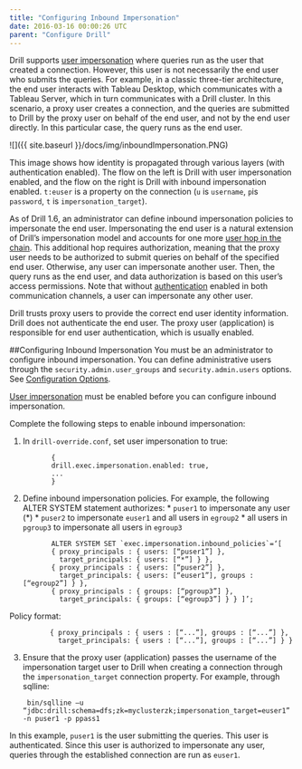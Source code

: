 ```yaml
---
title: "Configuring Inbound Impersonation"
date: 2016-03-16 00:00:26 UTC
parent: "Configure Drill"
---  
```


Drill supports [user impersonation]({{site.baseurl}}/docs/configuring-user-impersonation/)  where queries run as the user that created a connection. However, this user is not necessarily the end user who submits the queries. For example, in a classic three-tier architecture, the end user interacts with Tableau Desktop, which communicates with a Tableau Server, which in turn communicates with a Drill cluster. In this scenario, a proxy user creates a connection, and the queries are submitted to Drill by the proxy user on behalf of the end user, and not by the end user directly. In this particular case, the query runs as the end user.  

![]({{ site.baseurl }}/docs/img/inboundImpersonation.PNG)  

This image shows how identity is propagated through various layers (with authentication enabled). The flow on the left is Drill with user impersonation enabled, and the flow on the right is Drill with inbound impersonation enabled. `t:euser` is a property on the connection (`u` is `username`, `p`is `password`, `t` is `impersonation_target`).  

As of Drill 1.6, an administrator can define inbound impersonation policies to impersonate the end user. Impersonating the end user is a natural extension of Drill’s impersonation model and accounts for one more [user hop in the chain]({{site.baseurl}}/docs/configuring-user-impersonation/#chained-impersonation). This additional hop requires authorization, meaning that the proxy user needs to be authorized to submit queries on behalf of the specified end user. Otherwise, any user can impersonate another user. Then, the query runs as the end user, and data authorization is based on this user’s access permissions. Note that without [authentication]({{site.baseurl}}/docs/configuring-user-authentication/) enabled in both communication channels, a user can impersonate any other user.

Drill trusts proxy users to provide the correct end user identity information. Drill does not authenticate the end user. The proxy user (application) is responsible for end user authentication, which is usually enabled.

##Configuring Inbound Impersonation
You must be an administrator to configure inbound impersonation. You can define administrative users through the `security.admin.user_groups` and `security.admin.users` options. See [Configuration Options]({{site.baseurl}}/docs/configuration-options-introduction/#system-options). 

[User impersonation]({{site.baseurl}}/docs/configuring-user-impersonation/) must be enabled before you can configure inbound impersonation.

Complete the following steps to enable inbound impersonation:  

1. In `drill-override.conf`, set user impersonation to true:
  
              {
              drill.exec.impersonation.enabled: true,
              ...
              }

2. Define inbound impersonation policies. For example, the following ALTER SYSTEM statement authorizes:
       * `puser1` to impersonate any user (*)
       * `puser2` to impersonate `euser1` and all users in `egroup2` 
       * all users in `pgroup3` to impersonate all users in `egroup3`  
      
              ALTER SYSTEM SET `exec.impersonation.inbound_policies`=‘[
              { proxy_principals : { users: [“puser1”] },
                target_principals: { users: [“*”] } },
              { proxy_principals : { users: [“puser2”] }, 
                target_principals: { users: [“euser1”], groups :  [“egroup2”] } },
              { proxy_principals : { groups: [“pgroup3”] },
                target_principals: { groups: [“egroup3”] } } ]’;  
Policy format:

              { proxy_principals : { users : [“...”], groups : [“...”] },
                target_principals: { users : [“...”], groups : [“...”] } }

3. Ensure that the proxy user (application) passes the username of the impersonation target user to Drill when creating a connection through the `impersonation_target` connection property. For example, through sqlline:  

        bin/sqlline –u “jdbc:drill:schema=dfs;zk=myclusterzk;impersonation_target=euser1” -n puser1 -p ppass1  

In this example, `puser1` is the user submitting the queries. This user is authenticated. Since this user is authorized to impersonate any user, queries through the established connection are run as `euser1`.
